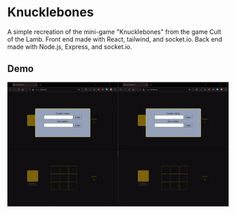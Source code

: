 # Knucklebones

A simple recreation of the mini-game "Knucklebones" from the game Cult of the Lamb.
Front end made with React, tailwind, and socket.io.
Back end made with Node.js, Express, and socket.io.

## Demo

![Demo](https://github.com/ryan-guillen/Knucklebones/blob/main/demo1.gif)
